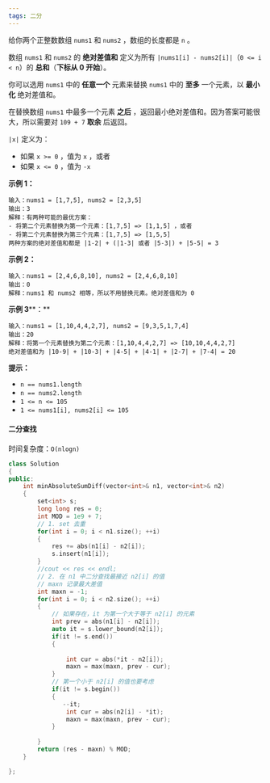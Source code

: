 ```yaml
---
tags: 二分
---
```






给你两个正整数数组 `nums1` 和 `nums2` ，数组的长度都是 `n` 。

数组 `nums1` 和 `nums2` 的 **绝对差值和** 定义为所有 `|nums1[i] - nums2[i]|`（`0 <= i < n`）的 **总和**（**下标从 0 开始**）。

你可以选用 `nums1` 中的 **任意一个** 元素来替换 `nums1` 中的 **至多** 一个元素，以 **最小化** 绝对差值和。

在替换数组 `nums1` 中最多一个元素 **之后** ，返回最小绝对差值和。因为答案可能很大，所以需要对 `109 + 7` **取余** 后返回。

`|x|` 定义为：

- 如果 `x >= 0` ，值为 `x` ，或者
- 如果 `x <= 0` ，值为 `-x`

 

**示例 1：**

```
输入：nums1 = [1,7,5], nums2 = [2,3,5]
输出：3
解释：有两种可能的最优方案：
- 将第二个元素替换为第一个元素：[1,7,5] => [1,1,5] ，或者
- 将第二个元素替换为第三个元素：[1,7,5] => [1,5,5]
两种方案的绝对差值和都是 |1-2| + (|1-3| 或者 |5-3|) + |5-5| = 3
```

**示例 2：**

```
输入：nums1 = [2,4,6,8,10], nums2 = [2,4,6,8,10]
输出：0
解释：nums1 和 nums2 相等，所以不用替换元素。绝对差值和为 0
```

**示例 3****：**

```
输入：nums1 = [1,10,4,4,2,7], nums2 = [9,3,5,1,7,4]
输出：20
解释：将第一个元素替换为第二个元素：[1,10,4,4,2,7] => [10,10,4,4,2,7]
绝对差值和为 |10-9| + |10-3| + |4-5| + |4-1| + |2-7| + |7-4| = 20
```

 

**提示：**

- `n == nums1.length`
- `n == nums2.length`
- `1 <= n <= 105`
- `1 <= nums1[i], nums2[i] <= 105` 



#### 二分查找

时间复杂度：`O(nlogn)`

```cpp
class Solution 
{
public:
    int minAbsoluteSumDiff(vector<int>& n1, vector<int>& n2) 
    {
        set<int> s;
        long long res = 0;
        int MOD = 1e9 + 7;
        // 1. set 去重 
        for(int i = 0; i < n1.size(); ++i)
        {
            res += abs(n1[i] - n2[i]);
            s.insert(n1[i]);
        }
        //cout << res << endl;
        // 2. 在 n1 中二分查找最接近 n2[i] 的值
        // maxn 记录最大差值
        int maxn = -1;
        for(int i = 0; i < n2.size(); ++i)
        {
            // 如果存在，it 为第一个大于等于 n2[i] 的元素
            int prev = abs(n1[i] - n2[i]);
            auto it = s.lower_bound(n2[i]);
            if(it != s.end())
            {
                
                int cur = abs(*it - n2[i]);
                maxn = max(maxn, prev - cur);
            }
            // 第一个小于 n2[i] 的值也要考虑
            if(it != s.begin())
            {
               --it; 
                int cur = abs(n2[i] - *it);
                maxn = max(maxn, prev - cur); 
            }
            
        }
        return (res - maxn) % MOD;
    }

};
```

